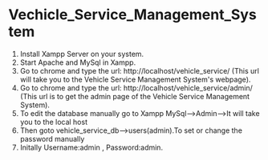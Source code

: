 # Vechicle_Service_Management_System

1. Install Xampp Server on your system.
2. Start Apache and MySql in Xampp.
3. Go to chrome and type the url: http://localhost/vehicle_service/ (This url will take you to the Vehicle Service Management System's webpage).
4. Go to chrome and type the url: http://localhost/vehicle_service/admin/ (This url is to get the admin page of the Vehicle Service Management System).
5. To edit the database manually go to Xampp MySql-->Admin-->It will take you to the local host
6. Then goto vehicle_service_db-->users(admin).To set or change the password manually
7. Initally Username:admin , Password:admin.
